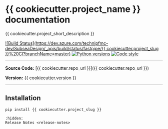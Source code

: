 # {{ cookiecutter.project_name }} documentation

{{ cookiecutter.project_short_description }}

[![Build Status](https://dev.azure.com/technipfmc-dev/SubseaDesign/_apis/build/status/fastpipe/{{ cookiecutter.project_slug }}%20CI?branchName=master)](https://dev.azure.com/technipfmc-dev/SubseaDesign/_build/latest?definitionId=242&branchName=main)
[![Python versions](https://img.shields.io/badge/python-3.8%20|%203.9%20|%203.10-blue.svg)](https://img.shields.io/badge/python-3.8%20|%203.9%20|%203.10-blue.svg)
[![Code style](https://img.shields.io/badge/code%20style-black-000000.svg)](https://img.shields.io/badge/code%20style-black-000000.svg)

---

**Source Code:** [{{ cookiecutter.repo_url }}]({{ cookiecutter.repo_url }})

**Version:** {{ cookiecutter.version }}

---

## Installation

```shell
pip install {{ cookiecutter.project_slug }}
```

```{toctree}
:hidden:
Release Notes <release-notes>
```

